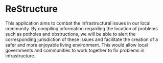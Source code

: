 # ReStructure

This application aims to combat the infrastructural issues in our local community. By compiling information regarding the location of problems such as potholes and obstructions, we will be able to alert the corresponding jurisdiction of these issues and facilitate the creation of a safer and more enjoyable living environment. This would allow local governments and communities to work together to fix problems in infrastructure.
